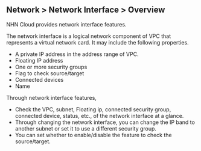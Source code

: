 ## Network > Network Interface > Overview

NHN Cloud provides network interface features.

The network interface is a logical network component of VPC that represents a virtual network card.
It may include the following properties.

* A private IP address in the address range of VPC.
* Floating IP address
* One or more security groups
* Flag to check source/target
* Connected devices
* Name

Through network interface features,

* Check the VPC, subnet, Floating ip, connected security group, connected device, status, etc., of the network interface at a glance.
* Through changing the network interface, you can change the IP band to another subnet or set it to use a different security group.
* You can set whether to enable/disable the feature to check the source/target.
